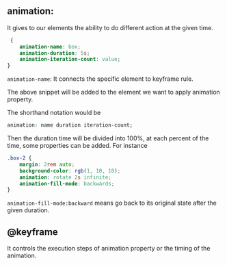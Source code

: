 ## animation:

It gives to our elements the ability to do different action at the given time.

```css
 {
	animation-name: box;
	animation-duration: 5s;
	animation-iteration-count: value;
}
```

`animation-name`: It connects the specific element to keyframe rule.

The above snippet will be added to the element we want to apply animation property.

The shorthand notation would be

```css
animation: name duration iteration-count;
```

Then the duration time will be divided into 100%, at each percent of the time, some properties can be added.
For instance

```css
.box-2 {
	margin: 2rem auto;
	background-color: rgb(1, 10, 10);
	animation: rotate 2s infinite;
	animation-fill-mode: backwards;
}
```

`animation-fill-mode:backward` means go back to its original state after the given duration.

## @keyframe

It controls the execution steps of animation property or the timing of the animation.
